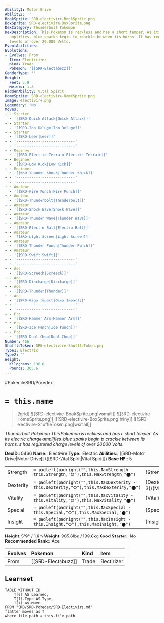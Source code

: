 ```yaml
---
Ability1: Motor Drive
Ability2: ''
BookSprite: SRD-electivire-BookSprite.png
BoxSprite: SRD-electivire-BoxSprite.png
DexCategory: Thunderbolt Pokemon
DexDescription: This Pokemon is reckless and has a short temper. As its electric charge
  amplifies, blue sparks begin to crackle between its horns. It has registered charge
  levels of over 20,000 Volts.
EventAbilities: ''
Evolutions:
- Evolves: From
  Item: Electirizer
  Kind: Trade
  Pokemon: '[[SRD-Electabuzz]]'
GenderType: ''
Height:
  Feet: 5.9
  Meters: 1.8
HiddenAbility: Vital Spirit
HomeSprite: SRD-electivire-HomeSprite.png
Image: electivire.png
Legendary: 'No'
Moves:
- - Starter
  - '[[SRD-Quick Attack|Quick Attack]]'
- - Starter
  - '[[SRD-Ion Deluge|Ion Deluge]]'
- - Starter
  - '[[SRD-Leer|Leer]]'
- - '---------------------------'
  - '---------------------------'
- - Beginner
  - '[[SRD-Electric Terrain|Electric Terrain]]'
- - Beginner
  - '[[SRD-Low Kick|Low Kick]]'
- - Beginner
  - '[[SRD-Thunder Shock|Thunder Shock]]'
- - '---------------------------'
  - '---------------------------'
- - Amateur
  - '[[SRD-Fire Punch|Fire Punch]]'
- - Amateur
  - '[[SRD-Thunderbolt|Thunderbolt]]'
- - Amateur
  - '[[SRD-Shock Wave|Shock Wave]]'
- - Amateur
  - '[[SRD-Thunder Wave|Thunder Wave]]'
- - Amateur
  - '[[SRD-Electro Ball|Electro Ball]]'
- - Amateur
  - '[[SRD-Light Screen|Light Screen]]'
- - Amateur
  - '[[SRD-Thunder Punch|Thunder Punch]]'
- - Amateur
  - '[[SRD-Swift|Swift]]'
- - '---------------------------'
  - '---------------------------'
- - Ace
  - '[[SRD-Screech|Screech]]'
- - Ace
  - '[[SRD-Discharge|Discharge]]'
- - Ace
  - '[[SRD-Thunder|Thunder]]'
- - Ace
  - '[[SRD-Giga Impact|Giga Impact]]'
- - '---------------------------'
  - '---------------------------'
- - Pro
  - '[[SRD-Hammer Arm|Hammer Arm]]'
- - Pro
  - '[[SRD-Ice Punch|Ice Punch]]'
- - Pro
  - '[[SRD-Dual Chop|Dual Chop]]'
Number: 466
ShuffleToken: SRD-electivire-ShuffleToken.png
Type1: Electric
Type2: ''
Weight:
  Kilograms: 138.6
  Pounds: 305.6
---
```


#PokeroleSRD/Pokedex

# `= this.name`

> [!grid]
> ![[SRD-electivire-BookSprite.png|wsmall]]
> ![[SRD-electivire-HomeSprite.png]]
> ![[SRD-electivire-BoxSprite.png|htiny]]
> ![[SRD-electivire-ShuffleToken.png|wsmall]]


*Thunderbolt Pokemon*
*This Pokemon is reckless and has a short temper. As its electric charge amplifies, blue sparks begin to crackle between its horns. It has registered charge levels of over 20,000 Volts.*

**DexID**:: 0466
**Name**:: Electivire
**Type**:: Electric
**Abilities**:: [[SRD-Motor Drive|Motor Drive]] ([[SRD-Vital Spirit|Vital Spirit]])
**Base HP**:: 5

|           |                                                                                        |                                          |
| --------- | -------------------------------------------------------------------------------------- | ---------------------------------------- |
| Strength  | `= padleft(padright("",this.MaxStrength - this.Strength,"⭘"),this.MaxStrength,"⬤")`    | (Strength::3)/(MaxStrength::7)   |
| Dexterity | `= padleft(padright("",this.MaxDexterity - this.Dexterity,"⭘"),this.MaxDexterity,"⬤")` | (Dexterity:: 3)/(MaxDexterity::6) |
| Vitality  | `= padleft(padright("",this.MaxVitality - this.Vitality,"⭘"),this.MaxVitality,"⬤")`    | (Vitality::2)/(MaxVitality::4)   |
| Special   | `= padleft(padright("",this.MaxSpecial - this.Special,"⭘"),this.MaxSpecial,"⬤")`       | (Special::3)/(MaxSpecial::6)     |
| Insight   | `= padleft(padright("",this.MaxInsight - this.Insight,"⭘"),this.MaxInsight,"⬤")`       | (Insight::2)/(MaxInsight::5)     |

**Height**: 5'9" / 1.8m
**Weight**: 305.6lbs / 138.6kg
**Good Starter**:: No
**Recommended Rank**:: Ace

| Evolves   | Pokemon            | Kind   | Item        |
|:----------|:-------------------|:-------|:------------|
| From      | [[SRD-Electabuzz]] | Trade  | Electirizer |

## Learnset

```dataview
TABLE WITHOUT ID
    T[0] AS Learned,
    T[1].Type AS Type,
    T[1] AS Move
FROM "SRD/SRD-Pokedex/SRD-Electivire.md"
flatten moves as T
where file.path = this.file.path
```
